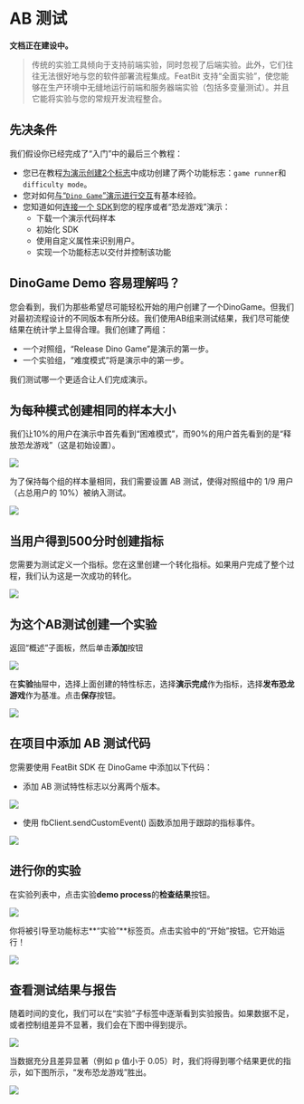 # AB 测试

**文档正在建设中。**

> 传统的实验工具倾向于支持前端实验，同时忽视了后端实验。此外，它们往往无法很好地与您的软件部署流程集成。FeatBit 支持“全面实验”，使您能够在生产环境中无缝地运行前端和服务器端实验（包括多变量测试）。并且它能将实验与您的常规开发流程整合。

## 先决条件

我们假设你已经完成了“入门”中的最后三个教程：

* 您已在教程[为演示创建2个标志](../create-two-feature-flags.md)中成功创建了两个功能标志：`game runner`和`difficulty mode`。
* 您对如何[与“`Dino Game`”演示进行交互](../try-interacting-with-the-demo.md)有基本经验。
* 您知道如何[连接一个 SDK](../connect-an-sdk/)到您的程序或者“恐龙游戏”演示：
  * 下载一个演示代码样本
  * 初始化 SDK
  * 使用自定义属性来识别用户。
  * 实现一个功能标志以交付并控制该功能

## DinoGame Demo 容易理解吗？

您会看到，我们为那些希望尽可能轻松开始的用户创建了一个DinoGame。但我们对最初流程设计的不同版本有所分歧。我们使用AB组来测试结果，我们尽可能使结果在统计学上显得合理。我们创建了两组：

* 一个对照组，“Release Dino Game”是演示的第一步。
* 一个实验组，“难度模式”将是演示中的第一步。

我们测试哪一个更适合让人们完成演示。

## 为每种模式创建相同的样本大小

我们让10%的用户在演示中首先看到“困难模式”，而90%的用户首先看到的是“释放恐龙游戏”（这是初始设置）。


![](../../getting-started/assets/ab-testing/001.webp)

为了保持每个组的样本量相同，我们需要设置 AB 测试，使得对照组中的 1/9 用户（占总用户的 10%）被纳入测试。

![](../../getting-started/assets/ab-testing/002.webp)

## 当用户得到500分时创建指标

您需要为测试定义一个指标。您在这里创建一个转化指标。如果用户完成了整个过程，我们认为这是一次成功的转化。

![](../../getting-started/assets/ab-testing/003.webp)

## 为这个AB测试创建一个实验

返回“概述”子面板，然后单击**添加**按钮

![](../../getting-started/assets/ab-testing/004.webp)

在**实验**抽屉中，选择上面创建的特性标志，选择**演示完成**作为指标，选择**发布恐龙游戏**作为基准。点击**保存**按钮。

![](../../getting-started/assets/ab-testing/005.webp)

## 在项目中添加 AB 测试代码

您需要使用 FeatBit SDK 在 DinoGame 中添加以下代码：

* 添加 AB 测试特性标志以分离两个版本。

![](../../getting-started/assets/ab-testing/006.webp)

* 使用 fbClient.sendCustomEvent() 函数添加用于跟踪的指标事件。

![](../../getting-started/assets/ab-testing/007.webp)

## 进行你的实验

在实验列表中，点击实验**demo process**的**检查结果**按钮。

![](../../getting-started/assets/ab-testing/008.webp)

你将被引导至功能标志**“实验”**标签页。点击实验中的“开始”按钮。它开始运行！

![](../../getting-started/assets/ab-testing/009.webp)

## 查看测试结果与报告

随着时间的变化，我们可以在“实验”子标签中逐渐看到实验报告。如果数据不足，或者控制组差异不显著，我们会在下图中得到提示。

![](../../getting-started/assets/ab-testing/010.webp)

当数据充分且差异显著（例如 p 值小于 0.05）时，我们将得到哪个结果更优的指示，如下图所示，“发布恐龙游戏”胜出。

![](../../getting-started/assets/ab-testing/011.webp)